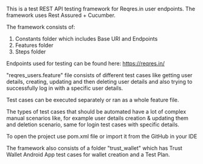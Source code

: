 This is a test REST API testing framework for Reqres.in user endpoints.
The framework uses Rest Assured + Cucumber.

The framework consists of:

1. Constants folder which includes Base URI and Endpoints
2. Features folder
3. Steps folder


Endpoints used for testing can be found here: https://reqres.in/

"reqres_users.feature" file consists of different test cases
like getting user details, creating, updating and then deleting user details
and also trying to successfully log in with a specific user details.

Test cases can be executed separately or ran as a whole feature file.

The types of test cases that should be automated have a lot of complex manual scenarios
like, for example user details creation & updating them and deletion scenario, same for 
login test cases with specific details.

To open the project use pom.xml file or import it from the GitHub in your IDE

The framework also consists of a folder "trust_wallet" which has Trust Wallet
Android App test cases for wallet creation and a Test Plan.